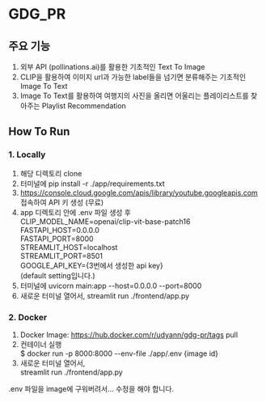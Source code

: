 # GDG_PR

## 주요 기능
1. 외부 API (pollinations.ai)를 활용한 기초적인 Text To Image
2. CLIP을 활용하여 이미지 url과 가능한 label들을 넘기면 분류해주는 기초적인 Image To Text
3. Image To Text를 활용하여 여행지의 사진을 올리면 어울리는 플레이리스트를 찾아주는 Playlist Recommendation

## How To Run

### 1. Locally
1. 해당 디렉토리 clone
2. 터미널에 pip install -r ./app/requirements.txt
3. https://console.cloud.google.com/apis/library/youtube.googleapis.com 접속하여 API 키 생성 (무료)
4. app 디렉토리 안에  .env 파일 생성 후    
CLIP_MODEL_NAME=openai/clip-vit-base-patch16   
FASTAPI_HOST=0.0.0.0   
FASTAPI_PORT=8000   
STREAMLIT_HOST=localhost   
STREAMLIT_PORT=8501   
GOOGLE_API_KEY={3번에서 생성한 api key}   
(default setting입니다.)   
6. 터미널에 uvicorn main:app --host=0.0.0.0 --port=8000
7. 새로운 터미널 열어서, streamlit run ./frontend/app.py

### 2. Docker
1. Docker Image: https://hub.docker.com/r/udyann/gdg-pr/tags pull
2. 컨테이너 실행    
$ docker run -p 8000:8000 --env-file ./app/.env {image id}
3. 새로운 터미널 열어서,    
streamlit run ./frontend/app.py

.env 파일을 image에 구워버려서... 수정을 해야 합니다.
